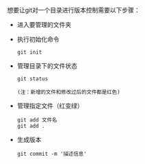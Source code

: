 想要让git对一个目录进行版本控制需要以下步骤：
- 进入要管理的文件夹  

- 执行初始化命令  
  ```
  git init
  ```  
  
- 管理目录下的文件状态
  ```
  git status
  
  (注：新增的文件和修改过后的文件都是红色)
  ```
- 管理指定文件（红变绿）
  ```
  git add 文件名
  git add .
  ```
- 生成版本
  ```
  git commit -m '描述信息'
  ```
